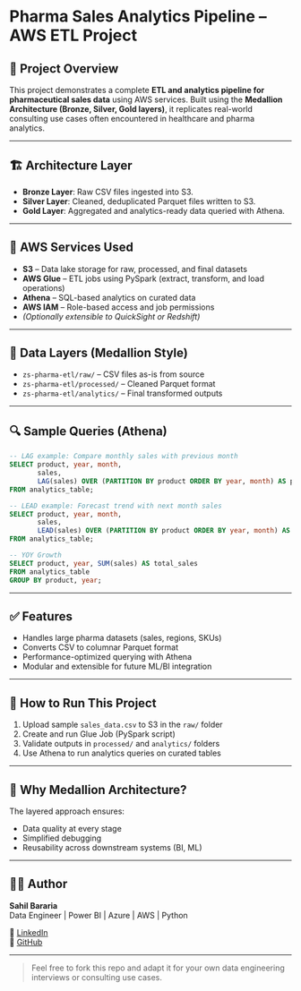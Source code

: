 # Pharma Sales Analytics Pipeline – AWS ETL Project

## 🚀 Project Overview
This project demonstrates a complete **ETL and analytics pipeline for pharmaceutical sales data** using AWS services. Built using the **Medallion Architecture (Bronze, Silver, Gold layers)**, it replicates real-world consulting use cases often encountered in healthcare and pharma analytics.

---

## 🏗️ Architecture Layer

- **Bronze Layer**: Raw CSV files ingested into S3.
- **Silver Layer**: Cleaned, deduplicated Parquet files written to S3.
- **Gold Layer**: Aggregated and analytics-ready data queried with Athena.

---

## 🔧 AWS Services Used
- **S3** – Data lake storage for raw, processed, and final datasets
- **AWS Glue** – ETL jobs using PySpark (extract, transform, and load operations)
- **Athena** – SQL-based analytics on curated data
- **AWS IAM** – Role-based access and job permissions
- *(Optionally extensible to QuickSight or Redshift)*

---

## 📂 Data Layers (Medallion Style)
- `zs-pharma-etl/raw/` – CSV files as-is from source
- `zs-pharma-etl/processed/` – Cleaned Parquet format
- `zs-pharma-etl/analytics/` – Final transformed outputs

---

## 🔍 Sample Queries (Athena)
```sql
-- LAG example: Compare monthly sales with previous month
SELECT product, year, month, 
       sales, 
       LAG(sales) OVER (PARTITION BY product ORDER BY year, month) AS previous_sales
FROM analytics_table;

-- LEAD example: Forecast trend with next month sales
SELECT product, year, month, 
       sales, 
       LEAD(sales) OVER (PARTITION BY product ORDER BY year, month) AS next_sales
FROM analytics_table;

-- YOY Growth
SELECT product, year, SUM(sales) AS total_sales
FROM analytics_table
GROUP BY product, year;
```

---

## ✅ Features
- Handles large pharma datasets (sales, regions, SKUs)
- Converts CSV to columnar Parquet format
- Performance-optimized querying with Athena
- Modular and extensible for future ML/BI integration

---

## 📌 How to Run This Project
1. Upload sample `sales_data.csv` to S3 in the `raw/` folder
2. Create and run Glue Job (PySpark script)
3. Validate outputs in `processed/` and `analytics/` folders
4. Use Athena to run analytics queries on curated tables

---

## 🧠 Why Medallion Architecture?
The layered approach ensures:
- Data quality at every stage
- Simplified debugging
- Reusability across downstream systems (BI, ML)

---

## 👨‍💻 Author
**Sahil Bararia**  
Data Engineer | Power BI | Azure | AWS | Python

🔗 [LinkedIn](https://www.linkedin.com/in/sahil-bararia-a09772232/)  
🔗 [GitHub](https://github.com/Sahil-Bararia)

---

> Feel free to fork this repo and adapt it for your own data engineering interviews or consulting use cases.
